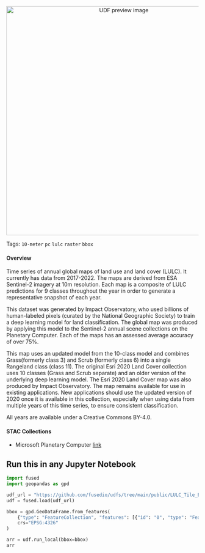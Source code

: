 <!--fused:preview-->
<p align="center"><img src="https://fused-magic.s3.us-west-2.amazonaws.com/thumbnails/udfs-staging/LULC_Tile_Example.png" width="600" alt="UDF preview image"></p>

<!--fused:tags-->
Tags: `10-meter` `pc` `lulc` `raster` `bbox`

<!--fused:readme-->

#### Overview
Time series of annual global maps of land use and land cover (LULC). It currently has data from 2017-2022. The maps are derived from ESA Sentinel-2 imagery at 10m resolution. Each map is a composite of LULC predictions for 9 classes throughout the year in order to generate a representative snapshot of each year.

This dataset was generated by Impact Observatory, who used billions of human-labeled pixels (curated by the National Geographic Society) to train a deep learning model for land classification. The global map was produced by applying this model to the Sentinel-2 annual scene collections on the Planetary Computer. Each of the maps has an assessed average accuracy of over 75%.

This map uses an updated model from the 10-class model and combines Grass(formerly class 3) and Scrub (formerly class 6) into a single Rangeland class (class 11). The original Esri 2020 Land Cover collection uses 10 classes (Grass and Scrub separate) and an older version of the underlying deep learning model. The Esri 2020 Land Cover map was also produced by Impact Observatory. The map remains available for use in existing applications. New applications should use the updated version of 2020 once it is available in this collection, especially when using data from multiple years of this time series, to ensure consistent classification.

All years are available under a Creative Commons BY-4.0.

#### STAC Collections
* Microsoft Planetary Computer [link](https://planetarycomputer.microsoft.com/api/stac/v1/collections/io-lulc-9-class)

## Run this in any Jupyter Notebook

```python
import fused
import geopandas as gpd

udf_url = "https://github.com/fusedio/udfs/tree/main/public/LULC_Tile_Example"
udf = fused.load(udf_url)

bbox = gpd.GeoDataFrame.from_features(
    {"type": "FeatureCollection", "features": [{"id": "0", "type": "Feature", "properties": {"x": 5241, "y": 12667, "z": 15}, "geometry": {"type": "Polygon", "coordinates": [[[-124.1455078125, 41.77131167976406], [-124.1455078125, 41.73852846935915], [-124.189453125, 41.73852846935915], [-124.189453125, 41.77131167976406], [-124.1455078125, 41.77131167976406]]]}}]},
    crs="EPSG:4326"
)

arr = udf.run_local(bbox=bbox)
arr
```